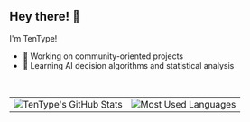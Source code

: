 ## Hey there! :wave:

I'm TenType!

- 🔭 Working on community-oriented projects
- 🌱 Learning AI decision algorithms and statistical analysis

<br>
<table>
  <tr>
    <td align="center" style="padding=0;width=50%;">
      <img align="center" style="padding=0;" alt="TenType's GitHub Stats" src="https://github-readme-stats.vercel.app/api?username=TenType&hide_border=true&show_icons=true&rank_icon=github&icon_color=FFD700&bg_color=70,000000,2a5298&title_color=ff000&text_color=fff&include_all_commits=true&role=OWNER,COLLABORATOR">
    </td>
    <td align="center" style="padding=0;width=50%;">
      <img align="center" style="padding=0;" alt="Most Used Languages" src="https://github-readme-stats.vercel.app/api/top-langs/?username=TenType&hide_border=true&theme=github_dark&layout=compact&bg_color=70,000000,2a5298&title_color=ff000&text_color=fff&langs_count=8&role=OWNER,COLLABORATOR">
    </td>
  <tr>
<table>
